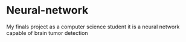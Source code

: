 # Neural-network
My finals project as a computer science student it is a neural network capable of brain tumor detection

